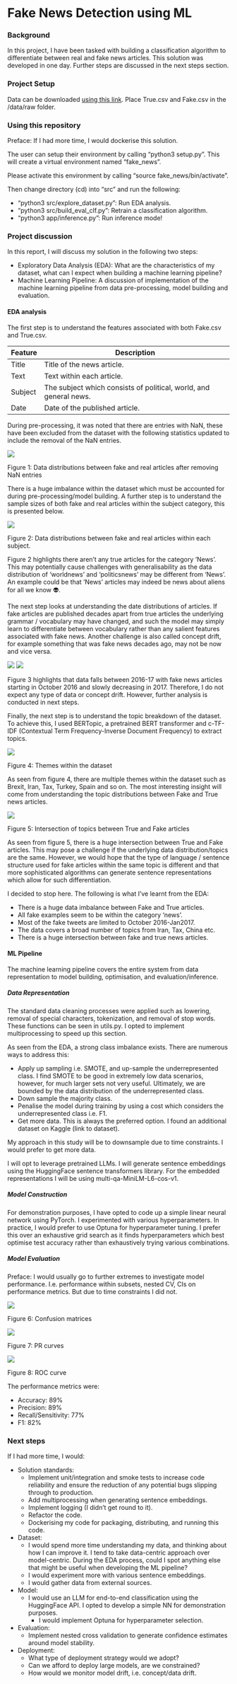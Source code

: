 # Fake News Detection using ML

### Background

In this project, I have been tasked with building a classification algorithm to differentiate between real and fake news articles. This solution was developed in one day. Further steps are discussed in the next steps section.

### Project Setup

Data can be downloaded [using this link](https://1drv.ms/f/s!Aht2ewWAV68Z6jVQ4fEESXaI6C8-?e=B2Zicz). Place True.csv and Fake.csv in the /data/raw folder.

### Using this repository
Preface: If I had more time, I would dockerise this solution. 

The user can setup their environment by calling “python3 setup.py”. This will create a virtual environment named “fake_news”.

Please activate this environment by calling “source fake_news/bin/activate”.

Then change directory (cd) into “src” and run the following:
- “python3 src/explore_dataset.py”: Run EDA analysis.
- “python3 src/build_eval_clf.py”: Retrain a classification algorithm.
- “python3 app/inference.py”: Run inference mode!

### Project discussion

In this report, I will discuss my solution in the following two steps:

- Exploratory Data Analysis (EDA): What are the characteristics of my dataset, what can I expect when building a machine learning pipeline?
- Machine Learning Pipeline: A discussion of implementation of the machine learning pipeline from data pre-processing, model building and evaluation.

#### EDA analysis

The first step is to understand the features associated with both Fake.csv and True.csv.

| Feature  | Description                                      |
|----------|--------------------------------------------------|
| Title    | Title of the news article.                       |
| Text     | Text within each article.                        |
| Subject  | The subject which consists of political, world, and general news. |
| Date     | Date of the published article.                   |

During pre-processing, it was noted that there are entries with NaN, these have been excluded from the dataset with the following statistics updated to include the removal of the NaN entries.

<img src="results/exploratory_data_analysis/summary.png"> 

Figure 1: Data distributions between fake and real articles after removing NaN entries

There is a huge imbalance within the dataset which must be accounted for during pre-processing/model building. A further step is to understand the sample sizes of both fake and real articles within the subject category, this is presented below.

<img src="results/exploratory_data_analysis/category_breakdown.png"> 

Figure 2: Data distributions between fake and real articles within each subject. 

Figure 2 highlights there aren’t any true articles for the category ‘News’. This may potentially cause challenges with generalisability as the data distribution of ‘worldnews’ and ‘politicsnews’ may be different from ‘News’. An example could be that ‘News’ articles may indeed be news about aliens for all we know 👽.

The next step looks at understanding the date distributions of articles. If fake articles are published decades apart from true articles the underlying grammar / vocabulary may have changed, and such the model may simply learn to differentiate between vocabulary rather than any salient features associated with fake news. Another challenge is also called concept drift, for example something that was fake news decades ago, may not be now and vice versa.

<img src="results/exploratory_data_analysis/monthly_distribution_2016.png"> 
<img src="results/exploratory_data_analysis/monthly_distribution_2017.png">

Figure 3 highlights that data falls between 2016-17 with fake news articles starting in October 2016 and slowly decreasing in 2017. Therefore, I do not expect any type of data or concept drift. However, further analysis is conducted in next steps.

Finally, the next step is to understand the topic breakdown of the dataset. To achieve this, I used BERTopic, a pretrained BERT transformer and c-TF-IDF (Contextual Term Frequency-Inverse Document Frequency) to extract topics. 

<img src="results/exploratory_data_analysis/dataset_themes.png">

Figure 4: Themes within the dataset

As seen from figure 4, there are multiple themes within the dataset such as Brexit, Iran, Tax, Turkey, Spain and so on. The most interesting insight will come from understanding the topic distributions between Fake and True news articles. 

<img src="results/exploratory_data_analysis/overlap.png">

Figure 5: Intersection of topics between True and Fake articles

As seen from figure 5, there is a huge intersection between True and Fake articles. This may pose a challenge if the underlying data distribution/topics are the same. However, we would hope that the type of language / sentence structure used for fake articles within the same topic is different and that more sophisticated algorithms can generate sentence representations which allow for such differentiation. 

I decided to stop here. The following is what I’ve learnt from the EDA:

- There is a huge data imbalance between Fake and True articles.
- All fake examples seem to be within the category ‘news’.
- Most of the fake tweets are limited to October 2016-Jan2017.
- The data covers a broad number of topics from Iran, Tax, China etc.
- There is a huge intersection between fake and true news articles.

#### ML Pipeline

The machine learning pipeline covers the entire system from data representation to model building, optimisation, and evaluation/inference. 

##### Data Representation

The standard data cleaning processes were applied such as lowering, removal of special characters, tokenization, and removal of stop words. These functions can be seen in utils.py. I opted to implement multiprocessing to speed up this section.

As seen from the EDA, a strong class imbalance exists. There are numerous ways to address this:

- Apply up sampling i.e. SMOTE, and up-sample the underrepresented class. I find SMOTE to be good in extremely low data scenarios, however, for much larger sets not very useful. Ultimately, we are bounded by the data distribution of the underrepresented class.
- Down sample the majority class. 
- Penalise the model during training by using a cost which considers the underrepresented class i.e. F1. 
- Get more data. This is always the preferred option. I found an additional dataset on Kaggle (link to dataset).  

My approach in this study will be to downsample due to time constraints. I would prefer to get more data.

I will opt to leverage pretrained LLMs. I will generate sentence embeddings using the HuggingFace sentence transformers library. For the embedded representations I will be using multi-qa-MiniLM-L6-cos-v1.

##### Model Construction

For demonstration purposes, I have opted to code up a simple linear neural network using PyTorch. I experimented with various hyperparameters. In practice, I would prefer to use Optuna for hyperparameter tuning. I prefer this over an exhaustive grid search as it finds hyperparameters which best optimise test accuracy rather than exhaustively trying various combinations. 

##### Model Evaluation

Preface: I would usually go to further extremes to investigate model performance. I.e. performance within subsets, nested CV, CIs on performance metrics. But due to time constraints I did not.

<img src="results/build_evaluate_classifier/roc_curve.png">

Figure 6: Confusion matrices

<img src="results/build_evaluate_classifier/confusion_matrix.png">

Figure 7: PR curves

<img src="results/build_evaluate_classifier/pr_curve.png">

Figure 8: ROC curve

The performance metrics were:
- Accuracy: 89%
- Precision: 89%
- Recall/Sensitivity: 77%
- F1: 82%

### Next steps

If I had more time, I would:

- Solution standards:
  - Implement unit/integration and smoke tests to increase code reliability and ensure the reduction of any potential bugs slipping through to production. 
  - Add multiprocessing when generating sentence embeddings.
  - Implement logging (I didn’t get round to it).
  - Refactor the code.
  - Dockerising my code for packaging, distributing, and running this code.
- Dataset:
  - I would spend more time understanding my data, and thinking about how I can improve it. I tend to take data-centric approach over model-centric. During the EDA process, could I spot anything else that might be useful when developing the ML pipeline?
  - I would experiment more with various sentence embeddings.
  - I would gather data from external sources.
- Model:
  - I would use an LLM for end-to-end classification using the HuggingFace API. I opted to develop a simple NN for demonstration purposes.
    - I would implement Optuna for hyperparameter selection.
- Evaluation:
  - Implement nested cross validation to generate confidence estimates around model stability.
- Deployment:
  - What type of deployment strategy would we adopt?
  - Can we afford to deploy large models, are we constrained?
  - How would we monitor model drift, i.e. concept/data drift.


